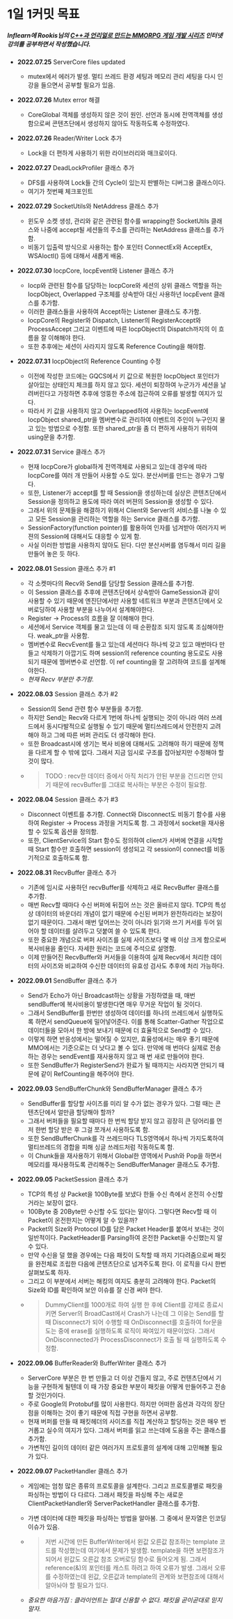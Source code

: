 # 1일 1커밋 목표

##### Inflearn에 Rookis님의 [C++과 언리얼로 만드는 MMORPG 게임 개발 시리즈](https://www.inflearn.com/course/%EC%96%B8%EB%A6%AC%EC%96%BC-3d-mmorpg-4/dashboard) 인터넷 강의를 공부하면서 작성했습니다.

- **2022.07.25** ServerCore files updated
  - mutex에서 에러가 발생. 멀티 쓰레드 환경 세팅과 메모리 관리 세팅을 다시 인강을 들으면서 공부할 필요가 있음.
- **2022.07.26** Mutex error 해결
  - CoreGlobal 객체를 생성하지 않은 것이 원인. 선언과 동시에 전역객체를 생성함으로써 콘텐츠단에서 생성하지 않아도 작동하도록 수정하였다.
- **2022.07.26** Reader/Writer Lock 추가
  - Lock을 더 편하게 사용하기 위한 라이브러리와 매크로이다.
- **2022.07.27** DeadLockProfiler 클래스 추가
  - DFS를 사용하여 Lock들 간의 Cycle이 있는지 판별하는 디버그용 클래스이다.
  - 여기가 첫번째 체크포인트
- **2022.07.29** SocketUtils와 NetAddress 클래스 추가
  - 윈도우 소켓 생성, 관리와 같은 관련된 함수를 wrapping한 SocketUtils 클래스와 나중에 accept될 세션들의 주소를 관리하는 NetAddress 클래스를 추가함.
  - 비동기 입출력 방식으로 사용하는 함수 포인터 ConnectEx와 AcceptEx, WSAIoctl() 등에 대해서 새롭게 배움.
- **2022.07.30** IocpCore, IocpEvent와 Listener 클래스 추가
  - Iocp와 관련된 함수를 담당하는 IocpCore와 세션의 상위 클래스 역할을 하는 IocpObject, Overlapped 구조체를 상속받아 대신 사용하년 IocpEvent 클래스를 추가함.
  - 이러한 클래스들을 사용하여 Accept하는 Listener 클래스도 추가함. 
  - IocpCore의 Register와 Dispatch, Listener의 RegisterAccept와 ProcessAccept 그리고 이벤트에 따른 IocpObject의 Dispatch까지의 이 흐름을 잘 이해해야 한다. 
  - 또한 추후에는 세션이 사라지지 않도록 Reference Couting을 해야함.
- **2022.07.31** IocpObject의 Reference Counting 수정
  - 이전에 작성한 코드에는 GQCS에서 키 값으로 복원한 IocpObject 포인터가 살아있는 상태인지 체크를 하지 않고 있다. 세션이 퇴장하여 누군가가 세션을 날려버린다고 가정하면 추후에 엉뚱한 주소에 접근하여 오류를 발생할 여지가 있다. 
  - 따라서 키 값을 사용하지 않고 Overlapped하여 사용하는 IocpEvent에 IocpObject shared_ptr을 멤버변수로 관리하여 이벤트의 주인이 누구인지 물고 있는 방법으로 수정함. 또한 shared_ptr을 좀 더 편하게 사용하기 위하여 using문을 추가함.
- **2022.07.31** Service 클래스 추가
  - 현재 IocpCore가 global하게 전역객체로 사용되고 있는데 경우에 따라 IocpCore를 여러 개 만들어 사용할 수도 있다. 분산서버를 만드는 경우가 그렇다. 
  - 또한, Listener가 accept를 할 때 Session을 생성하는데 실상은 콘텐츠단에서 Session을 정의하고 용도에 따라 여러 버젼의 Session을 생성할 수 있다. 
  - 그래서 위의 문제들을 해결하기 위해서 Client와 Server의 서비스를 나눌 수 있고 모든 Session을 관리하는 역할을 하는 Service 클래스를 추가함.
  - SessionFactory(function pointer)를 활용하여 인자를 넘겨받아 여러가지 버젼의 Session에 대해서도 대응할 수 있게 함. 
  - 사실 이러한 방법을 사용하지 않아도 된다. 다만 분산서버를 염두해서 미리 길을 만들어 놓은 듯 하다.
- **2022.08.01** Session 클래스 추가 #1
  - 각 소켓마다의 Recv와 Send를 담당할 Session 클래스를 추가함. 
  - 이 Session 클래스를 추후에 콘텐츠단에서 상속받아 GameSession과 같이 사용할 수 있기 때문에 엔진단에서만 사용할 네트워크 부분과 콘텐츠단에서 오버로딩하여 사용할 부분을 나누어서 설계해야한다. 
  - Register -> Process의 흐름을 잘 이해해야 한다. 
  - 세션에서 Service 객체를 물고 있는데 이 때 순환참조 되지 않도록 조심해야한다. weak_ptr을 사용함. 
  - 멤버변수로 RecvEvent를 들고 있는데 세션마다 하나씩 갖고 있고 매번마다 만들고 삭제하기 아깝기도 하며 session의 reference counting 용도로도 사용되기 때문에 멤버변수로 선언함. 이 ref counting을 잘 고려하여 코드를 설계해야한다. 
  - *현재 Recv 부분만 추가함.*
- **2022.08.03** Session 클래스 추가 #2
  
  - Session의 Send 관련 함수 부분들을 추가함. 
  - 하지만 Send는 Recv와 다르게 1번에 하나씩 실행되는 것이 아니라 여러 쓰레드에서 동시다발적으로 실행될 수 있기 때문에 멀티쓰레드에서 안전한지 고려해야 하고 그에 따른 버퍼 관리도 더 생각해야 한다. 
  - 또한 Broadcast시에 생기는 복사 비용에 대해서도 고려해야 하기 때문에 정책을 다르게 할 수 밖에 없다. 그래서 지금 임시로 구조를 잡아놨지만 수정해야 할 것이 많다. 
  - > TODO : recv한 데이터 중에서 아직 처리가 안된 부분을 건드리면 안되기 때문에 recvBuffer를 그대로 복사하는 부분은 수정이 필요함.
- **2022.08.04** Session 클래스 추가 #3
  
  - Disconnect 이벤트를 추가함. Connect와 Disconnect도 비동기 함수를 사용하여 Register -> Process 과정을 거치도록 함.  그 과정에서 socket을 재사용할 수 있도록 옵션을 정의함.
  - 또한, ClientService의 Start 함수도 정의하여 client가 서버에 연결을 시작할 때 Start 함수만 호출하면 session이 생성되고 각 session이 connect를 비동기적으로 호출하도록 함.
- **2022.08.31** RecvBuffer 클래스 추가
  - 기존에 임시로 사용하던 recvBuffer를 삭제하고 새로 RecvBuffer 클래스를 추가함. 
  - 매번 Recv할 때마다 수신 버퍼에 뒤집어 쓰는 것은 올바르지 않다. TCP의 특성 상 데이터의 바운더리 개념이 없기 때문에 수신된 버퍼가 완전하리라는 보장이 없기 때문이다. 그래서 매번 덮어쓰는 것이 아니라 읽기와 쓰기 커서를 두어 읽어야 할 데이터를 살려두고 덧붙여 쓸 수 있도록 한다. 
  - 또한 중요한 개념으로 버퍼 사이즈를 실제 사이즈보다 몇 배 이상 크게 함으로써 복사비용을 줄인다. 자세한 원리는 코드에 주석으로 설명함. 
  - 이제 만들어진 RecvBuffer와 커서들을 이용하여 실제 Recv에서 처리한 데이터의 사이즈와 비교하여 수신한 데이터의 유효성 검사도 추후에 처리 가능하다.
- **2022.09.01** SendBuffer 클래스 추가
  - Send가 Echo가 아닌 Broadcast하는 상황을 가정하였을 때, 매번 sendBuffer에 복사비용이 발생한다면 매우 무거운 작업이 될 것이다. 
  - 그래서 SendBuffer를 한번만 생성하여 데이터를 하나의 쓰레드에서 실행하도록 하면서 sendQueue에 밀어넣어준다. 이를 통해 Scatter-Gather 작업으로 데이터들을 모아서 한 방에 보내기 때문에 더 효율적으로 Send할 수 있다. 
  - 이렇게 하면 반응성에서는 떨어질 수 있지만, 효율성에서는 매우 좋기 때문에 MMO에서는 기준으로는 더 낫다고 볼 수 있다. 만약에 매 번마다 실제로 전송하는 경우는 sendEvent를 재사용하지 않고 매 번 새로 만들어야 한다. 
  - 또한 SendBuffer가 RegisterSend가 완료가 될 때까지는 사라지면 안되기 때문에 같이 RefCounting을 해주어야 한다.
- **2022.09.03** SendBufferChunk와 SendBufferManager 클래스 추가
  - SendBuffer를 할당할 사이즈를 미리 알 수가 없는 경우가 있다. 그럴 때는 콘텐츠단에서 얼만큼 할당해야 할까? 
  - 그래서 버퍼들을 필요할 때마다 한 번씩 할당 받지 않고 굉장히 큰 덩어리를 먼저 한번 할당 받은 후 그걸 쪼개서 사용하도록 함. 
  - 또한 SendBufferChunk를 각 쓰레드마다 TLS영역에서 하나씩 가지도록하여 멀티쓰레드의 경합을 피해 싱글 쓰레드처럼 작동하도록 함. 
  - 이 Chunk들을 재사용하기 위해서 Global한 영역에서 Push와 Pop을 하면서 메모리를 재사용하도록 관리해주는 SendBufferManager 클래스도 추가함.
- **2022.09.05** PacketSession 클래스 추가
  - TCP의 특성 상 Packet을 100Byte를 보냈다 한들 수신 측에서 온전히 수신할 거라는 보장이 없다.
  - 100Byte 중 20Byte만 수신할 수도 있다는 말이다. 그렇다면 Recv할 때 이 Packet이 온전한지는 어떻게 알 수 있을까? 
  - Packet의 Size와 Protocol ID를 담은 Packet Header를 붙여서 보내는 것이 일반적이다. PacketHeader를 Parsing하여 온전한 Packet을 수신했는지 알 수 있다. 
  - 만약 수신을 덜 했을 경우에는 다음 패킷이 도착할 때 까지 기다려줌으로써 패킷을 완전체로 조립한 다음에 콘텐츠단으로 넘겨주도록 한다. 이 로직을 다시 한번 살펴보도록 하자. 
  - 그리고 이 부분에서 서버는 해킹의 여지도 충분히 고려해야 한다. Packet의 Size와 ID를 확인하여 보안 이슈를 잘 신경 써야 한다. 
  - > DummyClient를 1000개로 하여 실행 한 후에 Client를 강제로 종료시키면 Server의 BroadCast에서 Crash가 나는데 그 이유는 Send를 할 때 Disconnect가 되어 수행할 때 OnDisconnect를 호출하여 for문을 도는 중에 erase를 실행하도록 로직이 짜여있기 때문이었다. 그래서 OnDisconnected가 ProcessDisconnect가 호출 될 때 실행하도록 수정함.
- **2022.09.06** BufferReader와 BufferWriter 클래스 추가
  - ServerCore 부분은 한 번 만들고 더 이상 건들지 않고, 주로 컨텐츠단에서 기능을 구현하게 될텐데 이 때 가장 중요한 부분이 패킷을 어떻게 만들어주고 전송할 것인가이다.
  - 주로 Google의 Protobuf를 많이 사용한다. 하지만 어떠한 옵션과 각각의 장단점을 이해하는 것이 좋기 때문에 직접 구현을 하면서 공부함.
  - 현재 버퍼를 만들 때 패킷헤더의 사이즈를 직접 계산하고 할당하는 것은 매우 번거롭고 실수의 여지가 있다. 그래서 버퍼를 읽고 쓰는데에 도움을 주는 클래스를 추가함.
  - 가변적인 길이의 데이터 같은 여러가지 프로토콜의 설계에 대해 고민해볼 필요가 있다.
  
- **2022.09.07** PacketHandler 클래스 추가

  - 게임에는 엄청 많은 종류의 프로토콜을 설계한다. 그리고 프로토콜별로 패킷을 파싱하는 방법이 다 다르다. 그래서 패킷을 파싱해 주는 새로운 ClientPacketHandler와 ServerPacketHandler 클래스를 추가함.

  - 가변 데이터에 대한 패킷을 파싱하는 방법을 알아봄. 그 중에서 문자열은 인코딩 이슈가 있음.

  - > 저번 시간에 만든 BufferWriter에서 왼값 오른값 참조하는 template 코드를 작성했는데 여기에서 문제가 발생함. template을 하면 보편참조가 되어서 왼값도 오른값 참조 오버로딩 함수로 들어오게 됨. 그래서 reference(&)의 포인터를 캐스트 하려고 하여 오류가 발생. 그래서 오류를 수정하였는데 왼값, 오른값과 template의 관계와 보편참조에 대해서 알아놔야 할 필요가 있다.

  - *중요한 마음가짐 : 클라이언트는 절대 신용할 수 없다. 패킷을 곧이곧대로 믿지 말자.*

